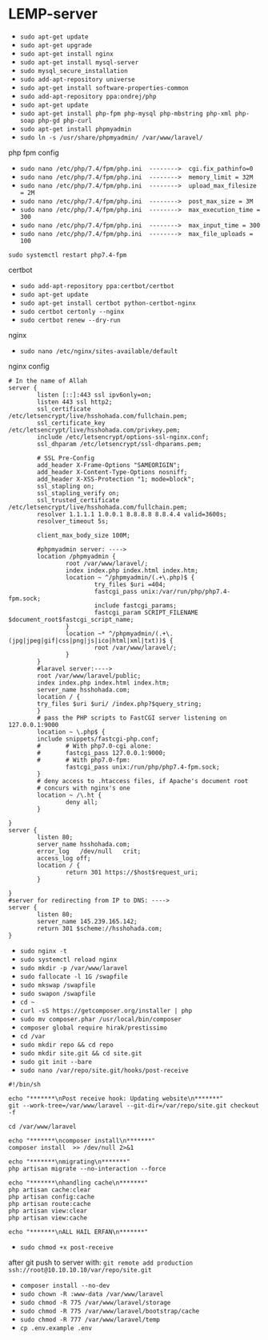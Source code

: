 # LEMP-server
* `sudo apt-get update`
* `sudo apt-get upgrade`
* `sudo apt-get install nginx`
* `sudo apt-get install mysql-server`
* `sudo mysql_secure_installation`
* `sudo add-apt-repository universe`
* `sudo apt-get install software-properties-common`
* `sudo add-apt-repository ppa:ondrej/php`
* `sudo apt-get update`
* `sudo apt-get install php-fpm php-mysql php-mbstring php-xml php-soap php-gd php-curl`
* `sudo apt-get install phpmyadmin`
* `sudo ln -s /usr/share/phpmyadmin/ /var/www/laravel/`

php fpm config

* `sudo nano /etc/php/7.4/fpm/php.ini  -------->  cgi.fix_pathinfo=0`
* `sudo nano /etc/php/7.4/fpm/php.ini  -------->  memory_limit = 32M`
* `sudo nano /etc/php/7.4/fpm/php.ini  -------->  upload_max_filesize = 2M`
* `sudo nano /etc/php/7.4/fpm/php.ini  -------->  post_max_size = 3M`
* `sudo nano /etc/php/7.4/fpm/php.ini  -------->  max_execution_time = 300`
* `sudo nano /etc/php/7.4/fpm/php.ini  -------->  max_input_time = 300`
* `sudo nano /etc/php/7.4/fpm/php.ini  -------->  max_file_uploads = 100`

`sudo systemctl restart php7.4-fpm`

certbot

* `sudo add-apt-repository ppa:certbot/certbot`
* `sudo apt-get update`
* `sudo apt-get install certbot python-certbot-nginx`
* `sudo certbot certonly --nginx`
* `sudo certbot renew --dry-run`


nginx

* `sudo nano /etc/nginx/sites-available/default`

nginx config
```
# In the name of Allah
server {
        listen [::]:443 ssl ipv6only=on;
        listen 443 ssl http2;
        ssl_certificate /etc/letsencrypt/live/hsshohada.com/fullchain.pem;
        ssl_certificate_key /etc/letsencrypt/live/hsshohada.com/privkey.pem;
        include /etc/letsencrypt/options-ssl-nginx.conf;
        ssl_dhparam /etc/letsencrypt/ssl-dhparams.pem;

        # SSL Pre-Config
        add_header X-Frame-Options "SAMEORIGIN";
        add_header X-Content-Type-Options nosniff;
        add_header X-XSS-Protection "1; mode=block";
        ssl_stapling on;
        ssl_stapling_verify on;
        ssl_trusted_certificate /etc/letsencrypt/live/hsshohada.com/fullchain.pem;
        resolver 1.1.1.1 1.0.0.1 8.8.8.8 8.8.4.4 valid=3600s;
        resolver_timeout 5s;

        client_max_body_size 100M;

        #phpmyadmin server: ---->
        location /phpmyadmin {
                root /var/www/laravel/;
                index index.php index.html index.htm;
                location ~ ^/phpmyadmin/(.+\.php)$ {
                        try_files $uri =404;
                        fastcgi_pass unix:/var/run/php/php7.4-fpm.sock;
                        include fastcgi_params;
                        fastcgi_param SCRIPT_FILENAME $document_root$fastcgi_script_name;
                }
                location ~* ^/phpmyadmin/(.+\.(jpg|jpeg|gif|css|png|js|ico|html|xml|txt))$ {
                        root /var/www/laravel/;
                }
        }
        #laravel server:---->
        root /var/www/laravel/public;
        index index.php index.html index.htm;
        server_name hsshohada.com;
        location / {
        try_files $uri $uri/ /index.php?$query_string;
        }
        # pass the PHP scripts to FastCGI server listening on 127.0.0.1:9000
        location ~ \.php$ {
        include snippets/fastcgi-php.conf;
        #       # With php7.0-cgi alone:
        #       fastcgi_pass 127.0.0.1:9000;
        #       # With php7.0-fpm:
                fastcgi_pass unix:/run/php/php7.4-fpm.sock;
        }
        # deny access to .htaccess files, if Apache's document root
        # concurs with nginx's one
        location ~ /\.ht {
                deny all;
        }

}
server {
        listen 80;
        server_name hsshohada.com;
        error_log   /dev/null   crit;
        access_log off;
        location / {
                return 301 https://$host$request_uri;
        }

}
#server for redirecting from IP to DNS: ---->
server {
        listen 80;
        server_name 145.239.165.142;
        return 301 $scheme://hsshohada.com;
}
```
* `sudo nginx -t`
* `sudo systemctl reload nginx`
* `sudo mkdir -p /var/www/laravel`
* `sudo fallocate -l 1G /swapfile`
* `sudo mkswap /swapfile`
* `sudo swapon /swapfile`
* `cd ~`
* `curl -sS https://getcomposer.org/installer | php`
* `sudo mv composer.phar /usr/local/bin/composer`
* `composer global require hirak/prestissimo`
* `cd /var`
* `sudo mkdir repo && cd repo`
* `sudo mkdir site.git && cd site.git`
* `sudo git init --bare`
* `sudo nano /var/repo/site.git/hooks/post-receive`
```(paste lines below:)
#!/bin/sh

echo "*******\nPost receive hook: Updating website\n*******"
git --work-tree=/var/www/laravel --git-dir=/var/repo/site.git checkout -f

cd /var/www/laravel

echo "*******\ncomposer install\n*******"
composer install  >> /dev/null 2>&1

echo "*******\nmigrating\n*******"
php artisan migrate --no-interaction --force

echo "*******\nhandling cache\n*******"
php artisan cache:clear
php artisan config:cache
php artisan route:cache
php artisan view:clear
php artisan view:cache

echo "*******\nALL HAIL ERFAN\n*******"
```
* `sudo chmod +x post-receive`

after git push to server with: `git remote add production ssh://root@10.10.10.10/var/repo/site.git`

* `composer install --no-dev`
* `sudo chown -R :www-data /var/www/laravel`
* `sudo chmod -R 775 /var/www/laravel/storage`
* `sudo chmod -R 775 /var/www/laravel/bootstrap/cache`
* `sudo chmod -R 777 /var/www/laravel/temp`
* `cp .env.example .env`
